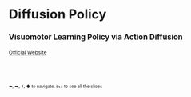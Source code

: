 ---
---

<style>
  /* CSS defined just for this page */
    body, p, ul, ol, li {
      font-size: 0.8em;
    }
</style>

# Diffusion Policy

### Visuomotor Learning Policy via Action Diffusion

[Official Website](https://diffusion-policy.cs.columbia.edu/)

<br><br><br>

<small>⬅️, ➡️, ⬇️, ⬆️ to navigate. </small>
<small>`Esc` to see all the slides</small>
